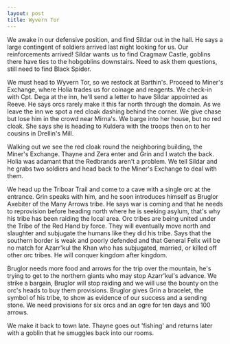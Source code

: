 ```yaml
---
layout: post
title: Wyvern Tor
---
```

We awake in our defensive position, and find Sildar out in the hall. He says a large contingent of soldiers arrived last night looking for us. Our reinforcements arrived! Sildar wants us to find Cragmaw Castle, goblins there have ties to the hobgoblins downstairs. Need to ask them questions, still need to find Black Spider.

We must head to Wyvern Tor, so we restock at Barthin's. Proceed to Miner's Exchange, where Holia trades us for coinage and reagents. We check-in with Cpt. Dega at the inn, he'll send a letter to have Sildar appointed as Reeve. He says orcs rarely make it this far north through the domain. As we leave the inn we spot a red cloak dashing behind the corner. We give chase but lose him in the crowd near Mirna's. We barge into her house, but no red cloak. She says she is heading to Kuldera with the troops then on to her cousins in Drellin's Mill. 

Walking out we see the red cloak round the neighboring building, the Miner's Exchange. Thayne and Zera enter and Grin and I watch the back. Holia was adamant that the Redbrands aren't a problem. We tell Sildar and he grabs two soldiers and head back to the Miner's Exchange to deal with them.

We head up the Triboar Trail and come to a cave with a single orc at the entrance. Grin speaks with him, and he soon introduces himself as Bruglor Axebiter of the Many Arrows tribe. He says war is coming and that he needs to reprovision before heading north where he is seeking asylum, that's why his tribe has been raiding the local area. Orc tribes are being united under the Tribe of the Red Hand by force. They will eventually move north and slaughter and subjugate the humans like they did his tribe. Says that the southern border is weak and poorly defended and that General Felix will be no match for Azarr'kul the Khan who has subjugated, married, or killed off other orc tribes. He will conquer kingdom after kingdom.

Bruglor needs more food and arrows for the trip over the mountain, he's trying to get to the northern giants who may stop Azarr'kul's advance. We strike a bargain, Bruglor will stop raiding and we will use the bounty on the orc's heads to buy them provisions. Bruglor gives Grin a bracelet, the symbol of his tribe, to show as evidence of our success and a sending stone. We need provisions for six orcs and an ogre for ten days and 100 arrows.

We make it back to town late. Thayne goes out 'fishing' and returns later with a goblin that he smuggles back into our rooms.
